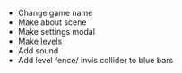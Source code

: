- Change game name
- Make about scene
- Make settings modal
- Make levels
- Add sound
- Add level fence/ invis collider to blue bars
